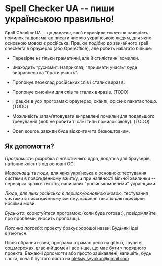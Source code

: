 Spell Checker UA -- пиши українською правильно!
===============================================

Spell Checker UA -- це додаток, який перевіряє тексти на наявність помилок та
допомагає писати чистою українською людям, для яких основною мовою є російська.
Працює подібно до  звичайного spell checker'а в браузерах (або OpenOffice), але 
робить набагато більше:

* Перевіряє не тільки граматичні, але й стилістичні помилки.

* Знаходить "русизми". Наприклад, "приймати участь" буде виправлено на "брати участь".

* Пропонує переклад російських слів і сталих виразів.

* Пропонує синоніми для слів та сталих виразів. (TODO)

* Працює в усіх програмах: браузерах, скайпі, офісних пакетах тощо. (TODO)

* Можливість запам’ятовувати виправлені помилки для подальшого тренування (щоб
  не робити ті самі типи помилок знову). (TODO)

* Open source, завжди буде відкритим та безкоштовним.


Як допомогти?
-------------

*Програмісти*: розробка лінгвістичного ядра, додатків для браузерів,
натівних клієнтів під основні ОС.

*Мовознавці* та люди, для яких українська є основною: тестування
системи в повсякденному вжитку, а при наявності вільної хвилинки -- перевірка
зразків текстів, написаних "російськомовними" українцями.

*Люди, для яких російська є першою/основною мовою*: тестування системи в
повсякденному вжитку, надання текстів для перевірки носіями мови.

*Будь-хто*: користуйтеся програмою (коли буде готова :), повідомляйте про проблеми, вносить пропозиції.

*Поточна потреба*: проекту бракує хорошої назви. Будь-які ідеї вітаються.

Після обрання назви, програма отримає репо на github, групи в соц.мережах,
власний домен і все інше, що має бути у порядного проекта.  Бажаючі допомогти
або просто зацікавлені, напишіть, будь ласка, хоча б пустого листа на
oleksiy.syvokon@gmail.com
